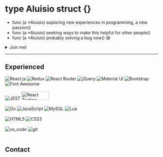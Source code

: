 # type Aluisio struct {}
- func (a *Aluisio) exploring new experiences in programming, a new passion()
- func (a *Aluisio) seeking ways to make this helpful for other people()
- func (a *Aluisio) probably solving a bug now() 😅

<details>
  <summary>Join me!</summary>

  ~~and the bugs..~~
 
<img src="https://github.com/egonelbre/gophers/blob/master/.thumb/animation/gopher-dance-long-3x.gif?raw=true" alt="gopher-dancing" width="100px"> [by gophers](https://github.com/egonelbre/gophers)
  
</details>

---

## Experienced

<div>
  <img src="https://img.shields.io/badge/React-20232A?style=for-the-badge&logo=react&logoColor=61DAFB" alt="React.js">
  <img src="https://img.shields.io/badge/Redux-593D88?style=for-the-badge&logo=redux&logoColor=white" alt="Redux">
  <img src="https://img.shields.io/badge/React_Router-CA4245?style=for-the-badge&logo=react-router&logoColor=white" alt="React Router">
  <img src="https://img.shields.io/badge/jQuery-0769AD?style=for-the-badge&logo=jquery&logoColor=white" alt="jQuery">
  <img src="https://img.shields.io/badge/Material%20UI-007FFF?style=for-the-badge&logo=mui&logoColor=white" alt="Material UI">
  <img src="https://img.shields.io/badge/Bootstrap-563D7C?style=for-the-badge&logo=bootstrap&logoColor=white" alt="Bootstrap">
  <img src="https://img.shields.io/badge/Font_Awesome-339AF0?style=for-the-badge&logo=fontawesome&logoColor=white" alt="Font Awesome">
</div>
<br>
<div>
  <img src="https://img.shields.io/badge/Jest-C21325?style=for-the-badge&logo=jest&logoColor=white" alt="JEST">
  <img src="https://img.shields.io/badge/React-RTL-blue?style=flat-square" width="90px" height="28px" alt="React Testing Library">
</div>
<br>
<div>
  <img src="https://img.shields.io/badge/Go-00ADD8?style=for-the-badge&logo=go&logoColor=white" alt="Go">
  <img src="https://img.shields.io/badge/JavaScript-323330?style=for-the-badge&logo=javascript&logoColor=F7DF1E" alt="JavaScript">
  <img src="https://img.shields.io/badge/MySQL-005C84?style=for-the-badge&logo=mysql&logoColor=white" alt="MySQL">
  <img src="https://img.shields.io/badge/Lua-2C2D72?style=for-the-badge&logo=lua&logoColor=white" alt="Lua">
</div>
<br>
<div>
  <img src="https://img.shields.io/badge/HTML5-E34F26?style=for-the-badge&logo=html5&logoColor=white" alt="HTML5">
  <img src="https://img.shields.io/badge/CSS3-1572B6?style=for-the-badge&logo=css3&logoColor=white" alt="CSS3">
</div>
<br>
<div>
  <img src="https://img.shields.io/badge/Visual_Studio_Code-0078D4?style=for-the-badge&logo=visual%20studio%20code&logoColor=white" alt="vs_code">
  <img src="https://img.shields.io/badge/GIT-E44C30?style=for-the-badge&logo=git&logoColor=white" alt="git">
</div>
<br>
<img src="https://github-readme-stats.vercel.app/api/top-langs/?username=pennaor" alt="">

## Contact

<div>
  <a href="mailto:aluisioordones1@gmail.com" target="_blank"><img src="https://img.shields.io/badge/Gmail-D14836?style=for-the-badge&logo=gmail&logoColor=white" alt=""></a>
  <a href="https://www.linkedin.com/in/pennaor" target="_blank"><img src="https://img.shields.io/badge/LinkedIn-0077B5?style=for-the-badge&logo=linkedin&logoColor=white" alt=""></a>
</div>
